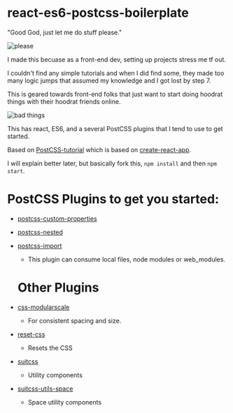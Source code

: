 # react-es6-postcss-boilerplate
"Good God, just let me do stuff please."  

![please](http://media0.giphy.com/media/l2R032V7qRAF8J6qA/giphy.gif)

I made this becuase as a front-end dev, setting up projects stress me tf out.

I couldn't find any simple tutorials and when I did find some, they made too many logic jumps that assumed my knowledge and I got lost by step 7.

This is geared towards front-end folks that just want to start doing hoodrat things with their hoodrat friends online.

![bad things](http://media2.giphy.com/media/hUm3VvUwQ9PrO/giphy.gif)

This has react, ES6, and a several PostCSS plugins that I tend to use to get started.

Based on [PostCSS-tutorial](https://github.com/DavidWells/PostCSS-tutorial) which is based on [create-react-app](https://github.com/facebookincubator/create-react-app).

I will explain better later, but basically fork this, `npm install` and then `npm start`.

# PostCSS Plugins to get you started:
- [postcss-custom-properties](https://github.com/postcss/postcss-custom-properties)
- [postcss-nested](https://github.com/postcss/postcss-nested)
- [postcss-import](https://github.com/postcss/postcss-import)
  - This plugin can consume local files, node modules or web_modules.
  
  # Other Plugins
- [css-modularscale](https://github.com/VinSpee/css-modularscale)
  - For consistent spacing and size.
- [reset-css](https://www.npmjs.com/package/reset-css)
  - Resets the CSS
- [suitcss](https://github.com/suitcss/suit)
  - Utility components
- [suitcss-utils-space](https://github.com/VinSpee/suitcss-utils-space)
  - Space utility components
  
